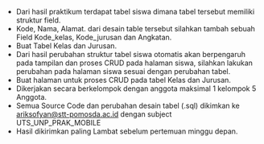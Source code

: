 - Dari hasil praktikum terdapat tabel siswa dimana tabel tersebut memiliki struktur field.
- Kode, Nama, Alamat. dari desain table tersebut silahkan tambah sebuah Field Kode_kelas, Kode_jurusan dan Angkatan.
- Buat Tabel Kelas dan Jurusan.
- Dari hasil perubahan struktur tabel siswa otomatis akan berpengaruh pada tampilan dan proses CRUD pada halaman siswa, silahkan lakukan perubahan pada halaman siswa sesuai dengan perubahan tabel.
- Buat halaman untuk proses CRUD pada tabel Kelas dan Jurusan.
- Dikerjakan secara berkelompok dengan anggota maksimal 1 kelompok 5 Anggota.
- Semua Source Code dan perubahan desain tabel (.sql) dikimkan ke ariksofyan@stt-pomosda.ac.id dengan subject UTS_UNP_PRAK_MOBILE
- Hasil dikirimkan paling Lambat sebelum pertemuan minggu depan.
